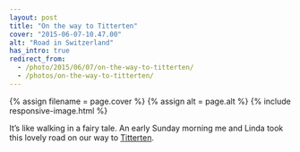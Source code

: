 ```yaml
---
layout: post
title: "On the way to Titterten"
cover: "2015-06-07-10.47.00"
alt: "Road in Switzerland"
has_intro: true
redirect_from:
  - /photo/2015/06/07/on-the-way-to-titterten/
  - /photos/on-the-way-to-titterten/
---
```


{% assign filename = page.cover %}
{% assign alt = page.alt %}
{% include responsive-image.html %}

It’s like walking in a fairy tale. An early Sunday morning me and Linda took this lovely road on our way to [Titterten](https://en.wikipedia.org/wiki/Titterten).
